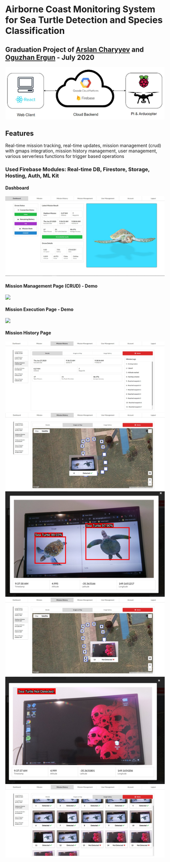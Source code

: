 # Airborne Coast Monitoring System for Sea Turtle Detection and Species Classification

## Graduation Project of [Arslan Charyyev](https://github.com/arslan-charyyev) and [Oguzhan Ergun](https://github.com/uid4oe) - July 2020

<p align="center"> 
<img src="images/context.jpg" />
</p>

## Features

Real-time mission tracking, real-time updates, mission management (crud) with gmaps integration, mission history management, user management, various serverless functions for trigger based operations

### Used Firebase Modules: Real-time DB, Firestore, Storage, Hosting, Auth, ML Kit

#### Dashboard

![Screenshot](images/homepage.jpg)

#### Mission Management Page (CRUD) - Demo

![](images/editmission.gif)

#### Mission Execution Page - Demo

![](images/runmission.gif)

#### Mission History Page

![Screenshot](images/history_1.jpg)
![Screenshot](images/history_2.jpg)
![Screenshot](images/history_3.jpg)
![Screenshot](images/history_4.jpg)
![Screenshot](images/history_5.jpg)
![Screenshot](images/history_6.jpg)
